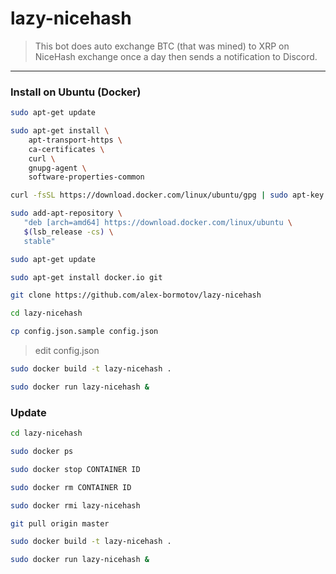 # lazy-nicehash


> This bot does auto exchange BTC (that was mined) to XRP on NiceHash exchange once a day then sends a notification to Discord.


---

### Install on Ubuntu (Docker)

```bash
sudo apt-get update
```

```bash
sudo apt-get install \
    apt-transport-https \
    ca-certificates \
    curl \
    gnupg-agent \
    software-properties-common
```

```bash
curl -fsSL https://download.docker.com/linux/ubuntu/gpg | sudo apt-key add -
```

```bash
sudo add-apt-repository \
   "deb [arch=amd64] https://download.docker.com/linux/ubuntu \
   $(lsb_release -cs) \
   stable"
```

```bash
sudo apt-get update
```

```bash
sudo apt-get install docker.io git
```

```bash
git clone https://github.com/alex-bormotov/lazy-nicehash
```

```bash
cd lazy-nicehash
```

```bash
cp config.json.sample config.json
```

> edit config.json

```bash
sudo docker build -t lazy-nicehash .
```

```bash
sudo docker run lazy-nicehash &
```

### Update

```bash
cd lazy-nicehash
```

```bash
sudo docker ps
```

```bash
sudo docker stop CONTAINER ID
```

```bash
sudo docker rm CONTAINER ID
```

```bash
sudo docker rmi lazy-nicehash
```

```bash
git pull origin master
```

```bash
sudo docker build -t lazy-nicehash .
```

```bash
sudo docker run lazy-nicehash &
```
